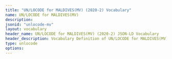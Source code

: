 ```yaml
---
title: "UN/LOCODE for MALDIVES(MV) (2020-2) Vocabulary"
name: UN/LOCODE for MALDIVES(MV) 
description: 
jsonid: "unlocode-mv"
layout: vocabulary
header_name: UN/LOCODE for MALDIVES(MV) (2020-2) JSON-LD Vocabulary
header_description: Vocabulary Definition of UN/LOCODE for MALDIVES(MV) (2020-2) semantics in HTML format. JSON-LD format is available at [unlocode-mv.jsonld](/vocabulary/unlocode-mv.jsonld)
type: unlocode
options:
---
```

